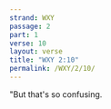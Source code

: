 ```yaml
---
strand: WXY
passage: 2
part: 1
verse: 10
layout: verse
title: "WXY 2:10"
permalink: /WXY/2/10/
---
```

"But that's so confusing.
